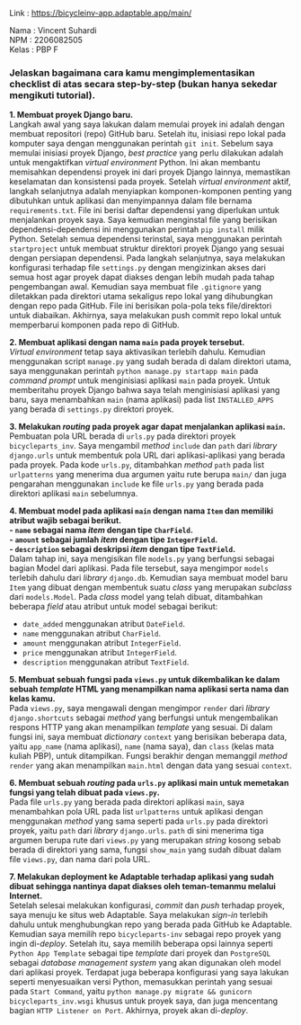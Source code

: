 Link : https://bicycleinv-app.adaptable.app/main/

Nama    : Vincent Suhardi \
NPM     : 2206082505 \
Kelas   : PBP F

### Jelaskan bagaimana cara kamu mengimplementasikan __checklist__ di atas secara __step-by-step__ (bukan hanya sekedar mengikuti tutorial).

**1. Membuat proyek Django baru.** \
Langkah awal yang saya lakukan dalam memulai proyek ini adalah dengan membuat repositori (repo) GitHub baru. Setelah itu, inisiasi repo lokal pada komputer saya dengan menggunakan perintah `git init`. Sebelum saya memulai inisiasi proyek Django, _best practice_ yang perlu dilakukan adalah untuk mengaktifkan _virtual environment_ Python. Ini akan membantu memisahkan dependensi proyek ini dari proyek Django lainnya, memastikan keselamatan dan konsistensi pada proyek. Setelah _virtual environment_ aktif, langkah selanjutnya adalah menyiapkan komponen-komponen penting yang dibutuhkan untuk aplikasi dan menyimpannya dalam file bernama `requirements.txt`. File ini berisi daftar dependensi yang diperlukan untuk menjalankan proyek saya. Saya kemudian menginstal file yang berisikan dependensi-dependensi ini menggunakan perintah `pip install` milik Python. Setelah semua dependensi terinstal, saya menggunakan perintah `startproject` untuk membuat struktur direktori proyek Django yang sesuai dengan persiapan dependensi. Pada langkah selanjutnya, saya melakukan konfigurasi terhadap file `settings.py` dengan mengizinkan akses dari semua host agar proyek dapat diakses dengan lebih mudah pada tahap pengembangan awal. Kemudian saya membuat file `.gitignore` yang diletakkan pada direktori utama sekaligus repo lokal yang dihubungkan dengan repo pada GitHub. File ini berisikan pola-pola teks file/direktori untuk diabaikan. Akhirnya, saya melakukan push commit repo lokal untuk memperbarui komponen pada repo di GitHub.

**2. Membuat aplikasi dengan nama `main` pada proyek tersebut.** \
_Virtual environment_ tetap saya aktivasikan terlebih dahulu. Kemudian menggunakan script `manage.py` yang sudah berada di dalam direktori utama, saya menggunakan perintah `python manage.py startapp main` pada _command prompt_ untuk menginisiasi aplikasi `main` pada proyek. Untuk memberitahu proyek Django bahwa saya telah menginisiasi aplikasi yang baru, saya menambahkan `main` (nama aplikasi) pada list `INSTALLED_APPS` yang berada di `settings.py` direktori proyek.

**3. Melakukan _routing_ pada proyek agar dapat menjalankan aplikasi `main`.** \
Pembuatan pola URL berada di `urls.py` pada direktori proyek `bicycleparts_inv`. Saya mengambil _method_ `include` dan `path` dari _library_ `django.urls` untuk membentuk pola URL dari aplikasi-aplikasi yang berada pada proyek. Pada kode `urls.py`, ditambahkan _method_ `path` pada list `urlpatterns` yang menerima dua argumen yaitu rute berupa `main/` dan juga pengarahan menggunakan `include` ke file `urls.py` yang berada pada direktori aplikasi `main` sebelumnya.

**4. Membuat model pada aplikasi `main` dengan nama `Item` dan memiliki atribut wajib sebagai berikut.** \
**- `name` sebagai nama _item_ dengan tipe `CharField`.** \
**- `amount` sebagai jumlah _item_ dengan tipe `IntegerField`.** \
**- `description` sebagai deskripsi _item_ dengan tipe `TextField`.** \
Dalam tahap ini, saya mengisikan file `models.py` yang berfungsi sebagai bagian Model dari aplikasi. Pada file tersebut, saya mengimpor `models` terlebih dahulu dari _library_ `django.db`. Kemudian saya membuat model baru `Item` yang dibuat dengan membentuk suatu _class_ yang merupakan _subclass_ dari `models.Model`. Pada _class_ model yang telah dibuat, ditambahkan beberapa _field_ atau atribut untuk model sebagai berikut:
- `date_added` menggunakan atribut `DateField`.
- `name` menggunakan atribut `CharField`.
- `amount` menggunakan atribut `IntegerField`.
- `price` menggunakan atribut `IntegerField`.
- `description` menggunakan atribut `TextField`.

**5. Membuat sebuah fungsi pada `views.py` untuk dikembalikan ke dalam sebuah _template_ HTML yang menampilkan nama aplikasi serta nama dan kelas kamu.** \
Pada `views.py`, saya mengawali dengan mengimpor `render` dari _library_ `django.shortcuts` sebagai _method_ yang berfungsi untuk mengembalikan respons HTTP yang akan menampilkan _template_ yang sesuai. Di dalam fungsi ini, saya membuat _dictionary_ `context` yang berisikan beberapa data, yaitu `app_name` (nama aplikasi), `name` (nama saya), dan `class` (kelas mata kuliah PBP), untuk ditampilkan. Fungsi berakhir dengan memanggil _method_ `render` yang akan menampilkan `main.html` dengan data yang sesuai `context`. 

**6. Membuat sebuah _routing_ pada `urls.py` aplikasi main untuk memetakan fungsi yang telah dibuat pada `views.py`.** \
Pada file `urls.py` yang berada pada direktori aplikasi `main`, saya menambahkan pola URL pada list `urlpatterns` untuk aplikasi dengan menggunakan _method_ yang sama seperti pada `urls.py` pada direktori proyek, yaitu `path` dari _library_ `django.urls`. `path` di sini menerima tiga argumen berupa rute dari `views.py` yang merupakan _string_ kosong sebab berada di direktori yang sama, fungsi `show_main` yang sudah dibuat dalam file `views.py`, dan nama dari pola URL.

**7. Melakukan deployment ke Adaptable terhadap aplikasi yang sudah dibuat sehingga nantinya dapat diakses oleh teman-temanmu melalui Internet.** \
Setelah selesai melakukan konfigurasi, _commit_ dan _push_ terhadap proyek, saya menuju ke situs web Adaptable. Saya melakukan _sign-in_ terlebih dahulu untuk menghubungkan repo yang berada pada GitHub ke Adaptable. Kemudian saya memilih repo `bicycleparts-inv` sebagai repo proyek yang ingin di-_deploy_. Setelah itu, saya memilih beberapa opsi lainnya seperti `Python App Template` sebagai tipe _template_ dari proyek dan `PostgreSQL` sebagai _database management system_ yang akan digunakan oleh model dari aplikasi proyek. Terdapat juga beberapa konfigurasi yang saya lakukan seperti menyesuaikan versi Python, memasukkan perintah yang sesuai pada `Start Command`, yaitu `python manage.py migrate && gunicorn bicycleparts_inv.wsgi` khusus untuk proyek saya, dan juga mencentang bagian `HTTP Listener on Port`. Akhirnya, proyek akan di-_deploy_.